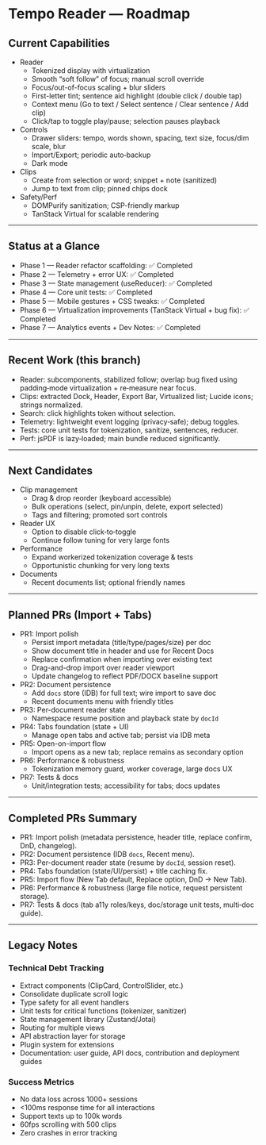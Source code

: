 # Tempo Reader — Roadmap

## Current Capabilities
- Reader
  - Tokenized display with virtualization
  - Smooth “soft follow” of focus; manual scroll override
  - Focus/out-of-focus scaling + blur sliders
  - First-letter tint; sentence aid highlight (double click / double tap)
  - Context menu (Go to text / Select sentence / Clear sentence / Add clip)
  - Click/tap to toggle play/pause; selection pauses playback
- Controls
  - Drawer sliders: tempo, words shown, spacing, text size, focus/dim scale, blur
  - Import/Export; periodic auto‑backup
  - Dark mode
- Clips
  - Create from selection or word; snippet + note (sanitized)
  - Jump to text from clip; pinned chips dock
- Safety/Perf
  - DOMPurify sanitization; CSP-friendly markup
  - TanStack Virtual for scalable rendering

---

## Status at a Glance

- Phase 1 — Reader refactor scaffolding: ✅ Completed
- Phase 2 — Telemetry + error UX: ✅ Completed
- Phase 3 — State management (useReducer): ✅ Completed
- Phase 4 — Core unit tests: ✅ Completed
- Phase 5 — Mobile gestures + CSS tweaks: ✅ Completed
- Phase 6 — Virtualization improvements (TanStack Virtual + bug fix): ✅ Completed
- Phase 7 — Analytics events + Dev Notes: ✅ Completed

---

## Recent Work (this branch)

- Reader: subcomponents, stabilized follow; overlap bug fixed using padding‑mode virtualization + re‑measure near focus.
- Clips: extracted Dock, Header, Export Bar, Virtualized list; Lucide icons; strings normalized.
- Search: click highlights token without selection.
- Telemetry: lightweight event logging (privacy‑safe); debug toggles.
- Tests: core unit tests for tokenization, sanitize, sentences, reducer.
- Perf: jsPDF is lazy‑loaded; main bundle reduced significantly.

---

## Next Candidates

- Clip management
  - Drag & drop reorder (keyboard accessible)
  - Bulk operations (select, pin/unpin, delete, export selected)
  - Tags and filtering; promoted sort controls
- Reader UX
  - Option to disable click‑to‑toggle
  - Continue follow tuning for very large fonts
- Performance
  - Expand workerized tokenization coverage & tests
  - Opportunistic chunking for very long texts
- Documents
  - Recent documents list; optional friendly names

---

## Planned PRs (Import + Tabs)

- PR1: Import polish
  - Persist import metadata (title/type/pages/size) per doc
  - Show document title in header and use for Recent Docs
  - Replace confirmation when importing over existing text
  - Drag-and-drop import over reader viewport
  - Update changelog to reflect PDF/DOCX baseline support
- PR2: Document persistence
  - Add `docs` store (IDB) for full text; wire import to save doc
  - Recent documents menu with friendly titles
- PR3: Per-document reader state
  - Namespace resume position and playback state by `docId`
- PR4: Tabs foundation (state + UI)
  - Manage open tabs and active tab; persist via IDB meta
- PR5: Open-on-import flow
  - Import opens as a new tab; replace remains as secondary option
- PR6: Performance & robustness
  - Tokenization memory guard, worker coverage, large docs UX
- PR7: Tests & docs
  - Unit/integration tests; accessibility for tabs; docs updates

---

## Completed PRs Summary

- PR1: Import polish (metadata persistence, header title, replace confirm, DnD, changelog).
- PR2: Document persistence (IDB `docs`, Recent menu).
- PR3: Per-document reader state (resume by `docId`, session reset).
- PR4: Tabs foundation (state/UI/persist) + title caching fix.
- PR5: Import flow (New Tab default, Replace option, DnD → New Tab).
- PR6: Performance & robustness (large file notice, request persistent storage).
- PR7: Tests & docs (tab a11y roles/keys, doc/storage unit tests, multi‑doc guide).

---

## Legacy Notes

### Technical Debt Tracking
- Extract components (ClipCard, ControlSlider, etc.)
- Consolidate duplicate scroll logic
- Type safety for all event handlers
- Unit tests for critical functions (tokenizer, sanitizer)
- State management library (Zustand/Jotai)
- Routing for multiple views
- API abstraction layer for storage
- Plugin system for extensions
- Documentation: user guide, API docs, contribution and deployment guides

### Success Metrics
- No data loss across 1000+ sessions
- <100ms response time for all interactions
- Support texts up to 100k words
- 60fps scrolling with 500 clips
- Zero crashes in error tracking
